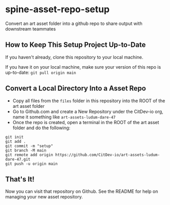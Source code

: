 # spine-asset-repo-setup
Convert an art asset folder into a github repo to share output with downstream teammates


## How to Keep This Setup Project Up-to-Date

If you haven't already, clone this repository to your local machine.

If you have it on your local machine, make sure your version of this repo is up-to-date:
```git pull origin main```


## Convert a Local Directory Into a Asset Repo
- Copy all files from the `files` folder in this repository into the ROOT of the art asset folder
- Go to Github.com and create a New Repository under the CitDev-io org, name it something like `art-assets-ludum-dare-47`
- Once the repo is created, open a terminal in the ROOT of the art asset folder and do the following:

```
git init
git add .
git commit -m "setup"
git branch -M main
git remote add origin https://github.com/CitDev-io/art-assets-ludum-dare-47.git
git push -u origin main
```

## That's It!
Now you can visit that repository on Github. See the README for help on managing your new asset repository.
